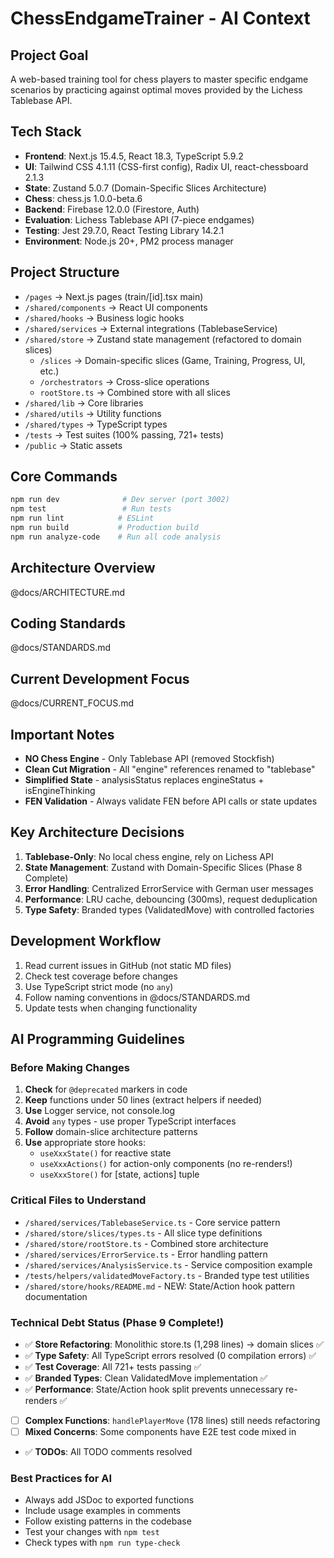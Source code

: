 # ChessEndgameTrainer - AI Context

## Project Goal

A web-based training tool for chess players to master specific endgame scenarios by practicing against optimal moves provided by the Lichess Tablebase API.

## Tech Stack

- **Frontend**: Next.js 15.4.5, React 18.3, TypeScript 5.9.2
- **UI**: Tailwind CSS 4.1.11 (CSS-first config), Radix UI, react-chessboard 2.1.3
- **State**: Zustand 5.0.7 (Domain-Specific Slices Architecture)
- **Chess**: chess.js 1.0.0-beta.6
- **Backend**: Firebase 12.0.0 (Firestore, Auth)
- **Evaluation**: Lichess Tablebase API (7-piece endgames)
- **Testing**: Jest 29.7.0, React Testing Library 14.2.1
- **Environment**: Node.js 20+, PM2 process manager

## Project Structure

- `/pages` → Next.js pages (train/[id].tsx main)
- `/shared/components` → React UI components
- `/shared/hooks` → Business logic hooks
- `/shared/services` → External integrations (TablebaseService)
- `/shared/store` → Zustand state management (refactored to domain slices)
  - `/slices` → Domain-specific slices (Game, Training, Progress, UI, etc.)
  - `/orchestrators` → Cross-slice operations
  - `rootStore.ts` → Combined store with all slices
- `/shared/lib` → Core libraries
- `/shared/utils` → Utility functions
- `/shared/types` → TypeScript types
- `/tests` → Test suites (100% passing, 721+ tests)
- `/public` → Static assets

## Core Commands

```bash
npm run dev              # Dev server (port 3002)
npm test                 # Run tests
npm run lint            # ESLint
npm run build           # Production build
npm run analyze-code    # Run all code analysis
```

## Architecture Overview

@docs/ARCHITECTURE.md

## Coding Standards

@docs/STANDARDS.md

## Current Development Focus

@docs/CURRENT_FOCUS.md

## Important Notes

- **NO Chess Engine** - Only Tablebase API (removed Stockfish)
- **Clean Cut Migration** - All "engine" references renamed to "tablebase"
- **Simplified State** - analysisStatus replaces engineStatus + isEngineThinking
- **FEN Validation** - Always validate FEN before API calls or state updates

## Key Architecture Decisions

1. **Tablebase-Only**: No local chess engine, rely on Lichess API
2. **State Management**: Zustand with Domain-Specific Slices (Phase 8 Complete)
3. **Error Handling**: Centralized ErrorService with German user messages
4. **Performance**: LRU cache, debouncing (300ms), request deduplication
5. **Type Safety**: Branded types (ValidatedMove) with controlled factories

## Development Workflow

1. Read current issues in GitHub (not static MD files)
2. Check test coverage before changes
3. Use TypeScript strict mode (no `any`)
4. Follow naming conventions in @docs/STANDARDS.md
5. Update tests when changing functionality

## AI Programming Guidelines

### Before Making Changes

1. **Check** for `@deprecated` markers in code
2. **Keep** functions under 50 lines (extract helpers if needed)
3. **Use** Logger service, not console.log
4. **Avoid** `any` types - use proper TypeScript interfaces
5. **Follow** domain-slice architecture patterns
6. **Use** appropriate store hooks:
   - `useXxxState()` for reactive state
   - `useXxxActions()` for action-only components (no re-renders!)
   - `useXxxStore()` for [state, actions] tuple

### Critical Files to Understand

- `/shared/services/TablebaseService.ts` - Core service pattern
- `/shared/store/slices/types.ts` - All slice type definitions
- `/shared/store/rootStore.ts` - Combined store architecture
- `/shared/services/ErrorService.ts` - Error handling pattern
- `/shared/services/AnalysisService.ts` - Service composition example
- `/tests/helpers/validatedMoveFactory.ts` - Branded type test utilities
- `/shared/store/hooks/README.md` - NEW: State/Action hook pattern documentation

### Technical Debt Status (Phase 9 Complete!)

- ✅ **Store Refactoring**: Monolithic store.ts (1,298 lines) → domain slices ✅
- ✅ **Type Safety**: All TypeScript errors resolved (0 compilation errors) ✅
- ✅ **Test Coverage**: All 721+ tests passing ✅
- ✅ **Branded Types**: Clean ValidatedMove implementation ✅
- ✅ **Performance**: State/Action hook split prevents unnecessary re-renders ✅
- [ ] **Complex Functions**: `handlePlayerMove` (178 lines) still needs refactoring
- [ ] **Mixed Concerns**: Some components have E2E test code mixed in
- ✅ **TODOs**: All TODO comments resolved

### Best Practices for AI

- Always add JSDoc to exported functions
- Include usage examples in comments
- Follow existing patterns in the codebase
- Test your changes with `npm test`
- Check types with `npm run type-check`
